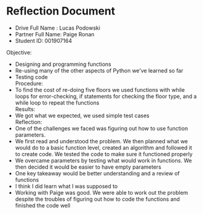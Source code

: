 # Reflection Document

* Drive Full Name  : Lucas Podowski
* Partner Full Name: Paige Ronan
* Student ID: 001907164

Objective:
* Designing and programming functions
* Re-using many of the other aspects of Python we've learned so far
* Testing code  
Procedure:
* To find the cost of re-doing five floors we used functions with while loops for error-checking,
if statements for checking the floor type, and a while loop to repeat the functions  
Results: 
* We got what we expected, we used simple test cases  
Reflection:
* One of the challenges we faced was figuring out how to use function parameters.
* We first read and understood the problem. We then planned what we would do to a basic function level, created an
algorithm and followed it to create code. We tested the code to make sure it functioned properly
* We overcame parameters by testing what would work in functions. We then decided it would be easier to 
have empty parameters
* One key takeaway would be better understanding and a review of functions
* I think I did learn what I was supposed to
* Working with Paige was good. We were able to work out the problem despite the troubles of figuring out how to code 
the functions and finished the code well
















